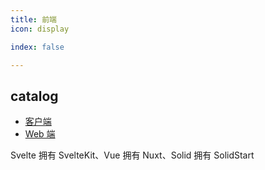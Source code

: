 ```yaml
---
title: 前端
icon: display

index: false

---
```


<!-- more -->

## catalog

- [客户端](client/README.md)
- [Web 端](web/README.md)


Svelte 拥有 SvelteKit、Vue 拥有 Nuxt、Solid 拥有 SolidStart